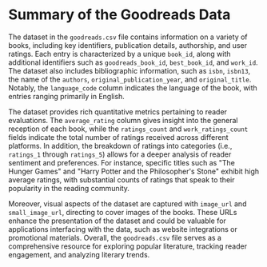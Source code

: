 # Summary of the Goodreads Data

The dataset in the `goodreads.csv` file contains information on a variety of books, including key identifiers, publication details, authorship, and user ratings. Each entry is characterized by a unique `book_id`, along with additional identifiers such as `goodreads_book_id`, `best_book_id`, and `work_id`. The dataset also includes bibliographic information, such as `isbn`, `isbn13`, the name of the `authors`, `original_publication_year`, and `original_title`. Notably, the `language_code` column indicates the language of the book, with entries ranging primarily in English.

The dataset provides rich quantitative metrics pertaining to reader evaluations. The `average_rating` column gives insight into the general reception of each book, while the `ratings_count` and `work_ratings_count` fields indicate the total number of ratings received across different platforms. In addition, the breakdown of ratings into categories (i.e., `ratings_1` through `ratings_5`) allows for a deeper analysis of reader sentiment and preferences. For instance, specific titles such as "The Hunger Games" and "Harry Potter and the Philosopher's Stone" exhibit high average ratings, with substantial counts of ratings that speak to their popularity in the reading community.

Moreover, visual aspects of the dataset are captured with `image_url` and `small_image_url`, directing to cover images of the books. These URLs enhance the presentation of the dataset and could be valuable for applications interfacing with the data, such as website integrations or promotional materials. Overall, the `goodreads.csv` file serves as a comprehensive resource for exploring popular literature, tracking reader engagement, and analyzing literary trends.